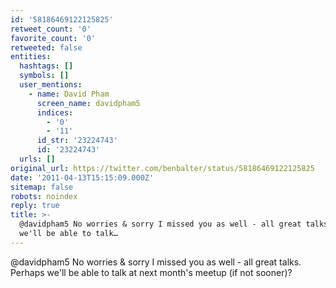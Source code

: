 ```yaml
---
id: '58186469122125825'
retweet_count: '0'
favorite_count: '0'
retweeted: false
entities:
  hashtags: []
  symbols: []
  user_mentions:
    - name: David Pham
      screen_name: davidpham5
      indices:
        - '0'
        - '11'
      id_str: '23224743'
      id: '23224743'
  urls: []
original_url: https://twitter.com/benbalter/status/58186469122125825
date: '2011-04-13T15:15:09.000Z'
sitemap: false
robots: noindex
reply: true
title: >-
  @davidpham5 No worries & sorry I missed you as well - all great talks. Perhaps
  we'll be able to talk…
---
```


@davidpham5 No worries & sorry I missed you as well - all great talks. Perhaps we'll be able to talk at next month's meetup (if not sooner)?